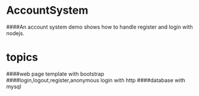 # AccountSystem
####An account system demo shows how to handle register and login with nodejs.
# topics
####web page template with bootstrap
####login,logout,register,anonymous login with http
####database with mysql
